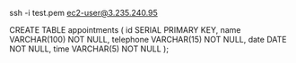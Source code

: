 ssh -i test.pem ec2-user@3.235.240.95


CREATE TABLE appointments (
    id SERIAL PRIMARY KEY,
    name VARCHAR(100) NOT NULL,
    telephone VARCHAR(15) NOT NULL,
    date DATE NOT NULL,
    time VARCHAR(5) NOT NULL
);
